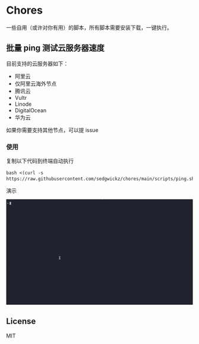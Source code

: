 # Chores

一些自用（或许对你有用）的脚本，所有脚本需要安装下载，一键执行。

## 批量 ping 测试云服务器速度

目前支持的云服务器如下：

- 阿里云
- 仅阿里云海外节点
- 腾讯云
- Vultr
- Linode
- DigitalOcean
- 华为云

如果你需要支持其他节点，可以提 issue

### 使用

复制以下代码到终端自动执行

```
bash <(curl -s https://raw.githubusercontent.com/sedgwickz/chores/main/scripts/ping.sh)
```

演示

![demo1](assets/demo1.gif)

## License

MIT
